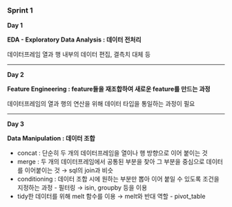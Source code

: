 ### **Sprint 1**

**Day 1**

**EDA - Exploratory Data Analysis : 데이터 전처리** 

데이터프레임 열과 행 내부의 데이터 편집, 결측치 대체 등
***

**Day 2**

**Feature Engineering  : feature들을 재조합하여 새로운 feature를 만드는 과정**

데이터프레임의 열과 행의 연산을 위해 데이터 타입을 통일하는 과정이 필요
***

**Day 3**

**Data Manipulation : 데이터 조합** 

- concat : 단순히 두 개의 데이터프레임을 열이나 행 방향으로 이어 붙이는 것
- merge : 두 개의 데이터프레임에서 공통된 부분을 찾아 그 부분을 중심으로 데이터를 이어붙이는 것 → sql의 join과 비슷
- conditioning : 데이터 조합 시에 원하는 부분만 뽑아 이어 붙일 수 있도록 조건을 지정하는 과정 - 필터링 → isin, groupby 등을 이용
- tidy한 데이터를 위해 melt 함수를 이용 → melt와 반대 역할 - pivot_table
